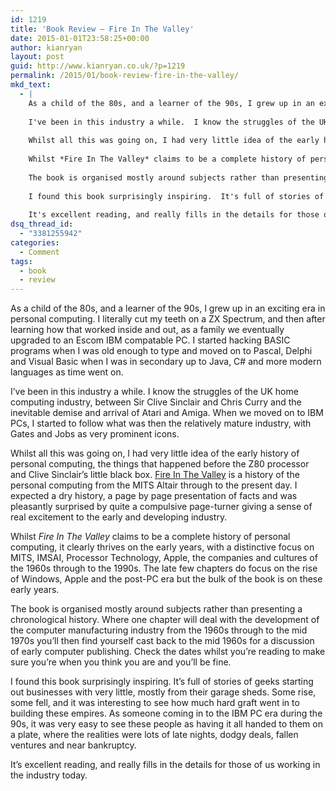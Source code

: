 ```yaml
---
id: 1219
title: 'Book Review – Fire In The Valley'
date: 2015-01-01T23:58:25+00:00
author: kianryan
layout: post
guid: http://www.kianryan.co.uk/?p=1219
permalink: /2015/01/book-review-fire-in-the-valley/
mkd_text:
  - |
    As a child of the 80s, and a learner of the 90s, I grew up in an exciting era in personal computing.  I literally cut my teeth on a ZX Spectrum, and then after learning how that worked inside and out, as a family we eventually upgraded to an Escom IBM compatable PC.  I started hacking BASIC programs when I was old enough to type and moved on to Pascal, Delphi and Visual Basic when I was in secondary up to Java, C# and more modern languages as time went on.
    
    I've been in this industry a while.  I know the struggles of the UK home computing industry, between Sir Clive Sinclair and Chris Curry and the inevitable demise and arrival of Atari and Amiga.  When we moved on to IBM PCs, I started to follow what was then the relatively mature industry, with Gates and Jobs as very prominent icons.
    
    Whilst all this was going on, I had very little idea of the early history of personal computing, the things that happened before the Z80 processor and Clive Sinclair's little black box.  [Fire In The Valley](https://pragprog.com/book/fsfire/fire-in-the-valley) is a history of the personal computing from the MITS Altair through to the present day.  I expected a dry history, a page by page presentation of facts and was pleasantly surprised by quite a compulsive page-turner giving a sense of real excitement to the early and developing industry.
    
    Whilst *Fire In The Valley* claims to be a complete history of personal computing, it clearly thrives on the early years, with a distinctive focus on MITS, IMSAI, Processor Technology, Apple, the companies and cultures of the 1960s through to the 1990s.  The late few chapters do focus on the rise of Windows, Apple and the post-PC era but the bulk of the book is on these early years.
    
    The book is organised mostly around subjects rather than presenting a chronological history.  Where one chapter will deal with the development of the computer manufacturing industry from the 1960s through to the mid 1970s you'll then find yourself cast back to the mid 1960s for a discussion of early computer publishing.  Check the dates whilst you're reading to make sure you're when you think you are and you'll be fine.
    
    I found this book surprisingly inspiring.  It's full of stories of geeks starting out businesses with very little, mostly from their garage sheds.  Some rise, some fell, and it was interesting to see how much hard graft went in to building these empires.  As someone coming in to the IBM PC era during the 90s, it was very easy to see these people as having it all handed to them on a plate, where the realities were lots of late nights, dodgy deals, fallen ventures and near bankruptcy.
    
    It's excellent reading, and really fills in the details for those of us working in the industry today.
dsq_thread_id:
  - "3381255942"
categories:
  - Comment
tags:
  - book
  - review
---
```

As a child of the 80s, and a learner of the 90s, I grew up in an exciting era in personal computing. I literally cut my teeth on a ZX Spectrum, and then after learning how that worked inside and out, as a family we eventually upgraded to an Escom IBM compatable PC. I started hacking BASIC programs when I was old enough to type and moved on to Pascal, Delphi and Visual Basic when I was in secondary up to Java, C# and more modern languages as time went on.

I’ve been in this industry a while. I know the struggles of the UK home computing industry, between Sir Clive Sinclair and Chris Curry and the inevitable demise and arrival of Atari and Amiga. When we moved on to IBM PCs, I started to follow what was then the relatively mature industry, with Gates and Jobs as very prominent icons.

Whilst all this was going on, I had very little idea of the early history of personal computing, the things that happened before the Z80 processor and Clive Sinclair’s little black box. [Fire In The Valley](https://pragprog.com/book/fsfire/fire-in-the-valley) is a history of the personal computing from the MITS Altair through to the present day. I expected a dry history, a page by page presentation of facts and was pleasantly surprised by quite a compulsive page-turner giving a sense of real excitement to the early and developing industry.

Whilst _Fire In The Valley_ claims to be a complete history of personal computing, it clearly thrives on the early years, with a distinctive focus on MITS, IMSAI, Processor Technology, Apple, the companies and cultures of the 1960s through to the 1990s. The late few chapters do focus on the rise of Windows, Apple and the post-PC era but the bulk of the book is on these early years.

The book is organised mostly around subjects rather than presenting a chronological history. Where one chapter will deal with the development of the computer manufacturing industry from the 1960s through to the mid 1970s you’ll then find yourself cast back to the mid 1960s for a discussion of early computer publishing. Check the dates whilst you’re reading to make sure you’re when you think you are and you’ll be fine.

I found this book surprisingly inspiring. It’s full of stories of geeks starting out businesses with very little, mostly from their garage sheds. Some rise, some fell, and it was interesting to see how much hard graft went in to building these empires. As someone coming in to the IBM PC era during the 90s, it was very easy to see these people as having it all handed to them on a plate, where the realities were lots of late nights, dodgy deals, fallen ventures and near bankruptcy.

It’s excellent reading, and really fills in the details for those of us working in the industry today.